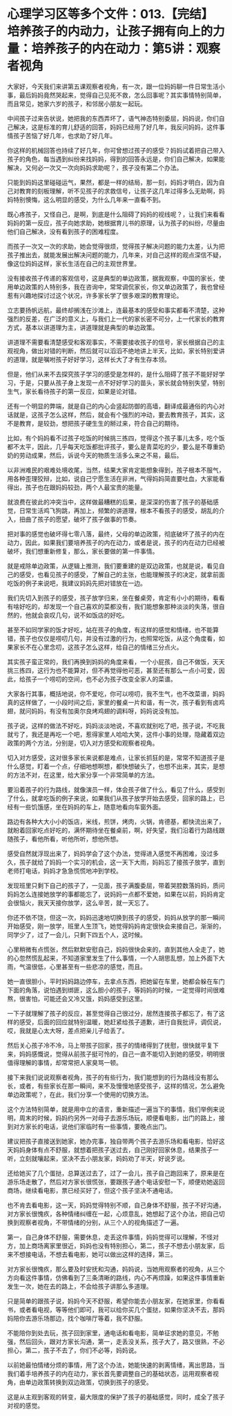 # 心理学习区等多个文件：013.【完结】培养孩子的内动力，让孩子拥有向上的力量：培养孩子的内在动力：第5讲：观察者视角

大家好，今天我们来讲第五课观察者视角，有一次，跟一位妈妈聊一件日常生活小事，最后妈妈竟然哭起来，觉得自己见死不救，怎么回事呢？其实事情特别简单，而且常见，她家六岁的孩子，和邻居小朋友一起玩。

中间孩子过来告状说，她把我的东西弄坏了，语气神态特别委屈，妈妈说，你们自己解决，这是标准的育儿舒适的回答，妈妈已经用了好几年，我反问妈妈，这件事情孩子苦恼了好几年，也求助了好几年。

你这样的机械回答也持续了好几年，你可曾想过孩子的感受？妈妈试着把自己带入孩子的角色，每当遇到纠纷来找妈妈，得到的回答永远是，你们自己解决，如果能解决，又何必一次又一次向妈妈求助呢？，孩子没有第二个办法。

只能到妈妈这里碰碰运气，果然，都是一样的结局，那一刻，妈妈才明白，因为自己对教育的刻板理解，听不见孩子的求救信号，让孩子这几年过得多么无助啊，妈妈特别懊悔，这么明显的感受，为什么几年来一直看不到。

既心疼孩子，又怪自己，是啊，到底是什么阻碍了妈妈的视线呢？，让我们来看看妈妈的第一反应，孩子向她求助，她根据育儿书的原理，认为孩子的纠纷，尽量由他们自己解决，没有看到孩子的困难程度。

而孩子一次又一次的求助，她会觉得很烦，觉得孩子解决问题的能力太差，认为把孩子推出去，就能发展出解决问题的能力，几年来，对自己这样的观点深信不疑，像这位妈妈这样，家长生活在自己的主观世界里。

没有接收孩子传递的客观信号，这是典型的单边政策，据我观察，中国的家长，使用单边政策的人特别多，我在咨询中，常常调侃家长，你又单边政策了，我也曾经惹有兴趣地探讨过这个状况，许多家长学了很多艰深的教育理论。

立志要扬帆远航，最终却搁浅在沙滩上，连最基本的感受和事实都看不清楚，这种强烈的反差，在广泛的意义上，与我们上一代的家长密不可分，上一代家长的教育方式，基本以讲道理为主，讲道理就是典型的单边政策。

讲道理不需要看清楚感受和客观事实，不需要接收孩子的信号，家长根据自己的主观视角，做出对错的判断，然后就可以滔滔不绝地讲上半天，比如，家长特别爱讲的道理，就是嘱咐孩子好好学习，这样长大了才有生存本领。

但是，他们从来不去探究孩子学习的感受是怎样的，是什么阻碍了孩子不能好好学习，于是，只要从孩子身上发现一点不好好学习的苗头，家长就会特别失望，特别生气，家长看待孩子的第一反应，如果是论对错。

还有一个明显的弊端，就是自己的内心会竖起防御的高墙，翻译成最通俗的内心对话就是，这孩子怎么这样，然后，就会有个强烈的冲动，要去教育孩子，其实，这不是教育，是较劲，想把孩子硬生生的掰过来，符合自己的期待。

比如，有个妈妈看不过孩子吃饭的时候挑三拣四，觉得这个孩子事儿太多，吃个饭都不太平，因此，几乎每天吃饭都批评孩子，要么是青菜吃的少，要么是不尊重奶奶的劳动成果，然后，诉说今天的物质生活多么来之不易，最后。

以非洲难民的艰难处境收尾，当然，结果大家肯定能想象得到，孩子根本不服气，用各种歪理狡辩，比如，说自己宁愿生活在非洲，气得妈妈简直要吐血，大家能看得出，孩子也在跟妈妈较劲，两个人最宝贵的能量。

就浪费在彼此的冲突当中，这样做最糟糕的后果，是深深的伤害了孩子的基础感觉，日常生活鸡飞狗跳，再加上，频繁的讲道理，根本不看孩子的感受，胡乱的介入，扭曲了孩子的愿望，破坏了孩子做事的节奏。

把对事的感觉也破坏得七零八落，最终，父母的单边政策，彻底破坏了孩子的内在动力，因此，如果我们要培养孩子的内在动力，或者是说，孩子的内在动力已经被破坏，我们想重新修复，那么，家长要做的第一件事情。

就是戒除单边政策，从逻辑上推测，我们要重建的是双边政策，也就是说，看见自己的感受，也看见孩子的感受，了解自己的主张，也能理解孩子的决定，就拿前面吃饭的例子来说吧，我建议妈妈先把对错放在一边。

我们先切入到孩子的感受，孩子放学归来，坐在餐桌旁，肯定有小小的期待，看看有啥好吃的，却发现一个自己喜欢的菜都没有，我们能想象那种淡淡的失落，很自然的，他就会哀叹几句，说不如饭店的好吃。

甚至不如同学家的饭才好吃，站在孩子的角度，有这样的感觉和情绪，也不能算错，孩子也仅仅是唠叨几句，并没有过激的行为，也照常吃饭，从这个角度看，如果家长不在心里念叨，这孩子怎么这样，给自己的情绪三分点火。

其实孩子蛮正常的，我们再换到妈妈的角度来看，一个小屁孩，自己不做饭，天天挑三拣四，这行为也不能算对，但不再觉得他可恶，甚至还有那么一点小可爱，因此，给孩子一个唠叨的空间，也不必为孩子改变全家人的菜谱。

大家各行其事，概括地说，你不爱吃，你可以唠叨，我不生气，也不改菜谱，妈妈真的这样做了，一小段时间之后，家里的餐桌一片和谐，有一次，孩子看到有卤鸡翅，就问妈妈，有没有加奥尔良烤鸡翅的调料呀，妈妈说没有加。

孩子说，这样的做法不好吃，妈妈淡淡地说，不喜欢就别吃了吧，孩子说，不吃我就亏了，我还是再吃一个吧，惹得家里人哈哈大笑，这件小事的处理，隐藏着双边政策的两个方法，分别是，切入对方感受和观察者视角。

切入对方感受，这对很多家长来说都是难点，让家长抓狂的是，常常不知道孩子是什么感觉，盯着一个点，仔细地想啊想，都快想破头了，也想不出来，其实，是想的方法不对，在这里，给大家分享一个非常简单的方法。

要沿着孩子的行为路线，就像演员一样，体会孩子做了什么，看见了什么，感受到了什么，就拿吃饭的例子来说，如果我们从孩子放学开始去感受，回家的路上，已经有一些饥饿感，坐在妈妈的车上，随意地看向车窗外面。

路边有各种大大小小的饭店，米线，煎饼，烤肉，火锅，肯德基，都快流出来了，就盼着回家吃点好吃的，满怀期待坐在餐桌前，啊，好失望，我们沿着行为路线跟随孩子，看他所看，听他所听，想他所想。

感受自然就浮现出来了，妈妈学会了这个办法，觉得进入感觉不再困难，没过多久，孩子就给了妈妈一个实习的机会，这一天下大雨，妈妈忘了接孩子放学，直到老师打电话，妈妈才急急慌慌地冲到学校。

发现班里只剩下自己的孩子了，一见面，孩子满腹委屈，带着哭腔数落妈妈，质问妈妈怎么连接她放学的事都能忘了，说妈妈一点都不爱她，如果在以前，妈妈肯定会很恼火，我天天接你放学，这么辛苦，就一天忘了。

你还不依不饶，但这一次，妈妈迅速地切换到孩子的感受，妈妈从放学的那一瞬间开始感受，刚一放学，班里人生顶飞，她觉得妈妈肯定很快会来接自己，渐渐的，同学少了，过了一会儿，只剩下四五个人，这时候。

心里稍微有点慌张，然后默默安慰自己，妈妈很快会来的，直到其他人全走了，她的心忽然慌乱起来，不知道家里发生了什么事情，一个人胡思乱想，加上外面下大雨，气温很低，心里甚至有一些悲凉的感觉，而且。

她一直很胆小，平时妈妈路边停车，去拿点东西，把她留在车里，她都会躲在车门下面的角落，说怕遇到绑匪，这么胆小的孩子，等妈妈的时候，一定觉得时间很难熬，很害怕，可能还会又冷又饿，妈妈感受到这里。

一下子就理解了孩子的反应，甚至觉得自己很过分，居然连接孩子都忘了，有了这样的感受，后面的回应就特别温暖，她赶紧给孩子道歉，进行自我批评，调侃说，哎，我就是心太大呀，差点把亲儿子给丢了。

然后关心孩子冷不冷，马上带孩子回家，孩子的情绪得到了抚慰，很快就平复下来，妈妈感慨说，觉得从前孩子挺可怜的，自己一直不能切入到她的感受，明明很值得理解的事情，却常常把人家臭骂一顿。

接下来我们说说观察者视角，孩子的有些行为，我们能想到的行为路线没有那么长，或者，有些家长在那一瞬间，来不及慢慢地感受孩子，这样的情况，怎么避免单边政策呢？，在此，我们分享一个使用的切换方法。

这个方法特别简单，就是用中立的语言，重新描述一遍当下的事情，我们举例来说明，周末的时候，妈妈约另外一对母子去游乐场玩，顺便看电影，出门的路上，接到对方家长的电话，说他们家临时有一些事情，要晚点出门。

建议把孩子直接送到她家，她办完事，独自带两个孩子去游乐场和看电影，恰好这天妈妈身体有点不舒服，就想着把孩子送过去，自己刚好回家休息，结果孩子一听，立刻就嚷起来，坚决不去小朋友家，妈妈劝了半天，好说歹说。

还给她买了几个蛋挞，总算送过去了，过了一会儿，孩子自己跑回来了，原来是在游乐场走散了，然后对方家长很慌张，要跟孩子通个电话安慰一下，顺便劝她返回商场，继续看电影，票已经买好了，但这个孩子坚决不通电话。

也不肯去看电影，这一天，妈妈觉得特别不顺，自己身体不舒服，孩子不好沟通，对方家长很愧疚，各种情绪纠缠在一起，心烦意乱，她想起了这个办法，把自己切换到观察者视角，不带情绪的分别，从三个人的视角描述了一遍。

第一，自己身体不舒服，需要休息，走丢这件事情，妈妈觉得可以理解，不怪对方，加上商场离家里很近，妈妈也没有特别担心，第二，孩子不想去小朋友家，后来不想接电话，不想去看电影，她可以做出这样的选择，第三。

对方家长很愧疚，那么要及时安抚和沟通，妈妈说，当她用观察者的视角，从三个方向看这件事情，仿佛看到了三条清晰的路线，内心不再烦躁，如果这件事情重新发生一次，她在去的路上，不会给孩子讲那么多道理。

只是简单的跟孩子说，妈妈今天不舒服，希望你能去小朋友家，在她家里，你看看书，或者看电视，等等他们即可，我可以给你买几个蛋挞，如果你坚决不去，那妈妈陪你去游乐场那边，找个咖啡厅等着，我不舒服。

不能陪你到处去玩，孩子回到家里，通电话和看电影，简单征求她的意见，不勉强，然后回头，跟对方家长沟通，第一，走丢没关系，孩子大了，路又很熟，不必担心，第二，孩子不去了，你们不必等，妈妈说。

以前她最怕情绪分烦的事情，用了这个办法，她能快速的剥离情绪，离出思路，当我们着手培养孩子的内在动力，家长首先要调整自己的基础状态，运用观察者视角，由单边政策转换到双边政策，切换到孩子的感受。

这是从主观到客观的转变，最大限度的保护了孩子的基础感觉，同时，成全了孩子对视的感觉。